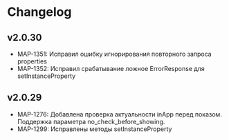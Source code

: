 # Changelog

## v2.0.30

* MAP-1351: Исправил ошибку игнорирования повторного запроса properties
* MAP-1352: Исправил срабатывание ложное ErrorResponse для setInstanceProperty

## v2.0.29

* MAP-1276: Добавлена проверка актуальности inApp перед показом. Поддержка параметра no_check_before_showing. 
* MAP-1299: Исправлены методы setInstanceProperty